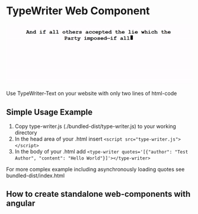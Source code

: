 # TypeWriter Web Component
![Alt Text](./bundled-dist/example.gif)

Use TypeWriter-Text on your website with only two lines of html-code

## Simple Usage Example

1. Copy type-writer.js (./bundled-dist/type-writer.js) to your working directory
2. In the head area of your .html insert `<script src="type-writer.js"></script>` 
3. In the body of your .html add `<type-writer quotes='[{"author": "Test Author", "content": "Hello World"}]'></type-writer>`

For more complex example including asynchronously loading quotes see bundled-dist/index.html

## How to create standalone web-components with angular
